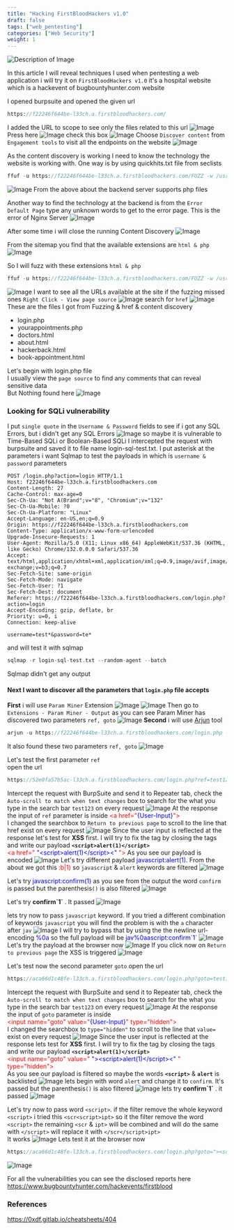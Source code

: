 ```yaml
---
title: "Hacking FirstBloodHackers v1.0"
draft: false
tags: ["web_pentesting"]
categories: ["Web Security"]
weight: 1
---
```

![Description of Image](/images/first-blood-v1/First-Blood-v1.0-Poster.png)

In this article I will reveal techniques I used when pentesting a web application i will try it on `FirstBloodHackers v1.0` it's a hospital website which is a hackevent of bugbountyhunter.com website

I opened burpsuite and opened the given url 
```php
https://f22246f644be-l33ch.a.firstbloodhackers.com/
```
I added the URL to scope to see only the files related to this url
![Image](/images/first-blood-v1/burp-scope.png)
Press here 
![Image](/images/first-blood-v1/press-here-with-mouse.png)
check this box
![Image](/images/first-blood-v1/checkbox1.png)
Choose `Discover content` from `Engagement tools` to visit all the endpoints on the website 
![Image](/images/first-blood-v1/content-discover1.png)

As the content discovery is working I need to know the technology the website is working with. One way is by using quickhits.txt file from seclists 
```php
ffuf -u https://f22246f644be-l33ch.a.firstbloodhackers.com/FUZZ -w /usr/share/seclists/Discovery/Web-Content/quickhits.txt 
```
![Image](/images/first-blood-v1/fuff1.png)
From the above about the backend server supports php files

Another way to find the technology at the backend is from the `Error Default Page` type any unknown words to get to the error page. This is the error of Nginx Server
![Image](/images/first-blood-v1/nginx-default-page.png)

After some time i will close the running Content Discovery
![Image](/images/first-blood-v1/close-content-discovery.png) 

From the sitemap you find that the available extensions are `html & php`
![Image](/images/first-blood-v1/sitemap-1.png) 

So I will fuzz with these extensions `html & php`
```php
ffuf -u https://f22246f644be-l33ch.a.firstbloodhackers.com/FUZZ -w /usr/share/seclists/Discovery/Web-Content/raft-small-words-lowercase.txt -e .html,.php
```
![Image](/images/first-blood-v1/fuzzing1.png) 
I want to see all the URLs available at the site if the fuzzing missed ones `Right Click - View page source`
![Image](/images/first-blood-v1/pagesource-1.png) 
search for `href` 
![Image](/images/first-blood-v1/href1.png) 
These are the files I got from Fuzzing & href & content discovery
- login.php
- yourappointments.php
- doctors.html
- about.html
- hackerback.html
- book-appointment.html

Let's begin with login.php file 
<br>
I usually view the `page source` to find any comments that can reveal sensitive data
<br>
But Nothing found here
![Image](/images/first-blood-v1/login1.png) 
### Looking for SQLi vulnerability
I put `single quote` in the `Username & Password` fields to see if i got any SQL Errors, but i didn't get any SQL Errors
![Image](/images/first-blood-v1/sqli-test1.png) 
so maybe it is vulnerable to Time-Based SQLi or Boolean-Based SQLi
I intercepted the request with burpsuite and saved it to file name login-sql-test.txt. I put asterisk at the parameters i want Sqlmap to test the payloads in which is `username & password` parameters 
```jfx
POST /login.php?action=login HTTP/1.1
Host: f22246f644be-l33ch.a.firstbloodhackers.com
Content-Length: 27
Cache-Control: max-age=0
Sec-Ch-Ua: "Not A(Brand";v="8", "Chromium";v="132"
Sec-Ch-Ua-Mobile: ?0
Sec-Ch-Ua-Platform: "Linux"
Accept-Language: en-US,en;q=0.9
Origin: https://f22246f644be-l33ch.a.firstbloodhackers.com
Content-Type: application/x-www-form-urlencoded
Upgrade-Insecure-Requests: 1
User-Agent: Mozilla/5.0 (X11; Linux x86_64) AppleWebKit/537.36 (KHTML, like Gecko) Chrome/132.0.0.0 Safari/537.36
Accept: text/html,application/xhtml+xml,application/xml;q=0.9,image/avif,image/webp,image/apng,*/*;q=0.8,application/signed-exchange;v=b3;q=0.7
Sec-Fetch-Site: same-origin
Sec-Fetch-Mode: navigate
Sec-Fetch-User: ?1
Sec-Fetch-Dest: document
Referer: https://f22246f644be-l33ch.a.firstbloodhackers.com/login.php?action=login
Accept-Encoding: gzip, deflate, br
Priority: u=0, i
Connection: keep-alive

username=test*&password=te*
```
and will test it with sqlmap
```php
sqlmap -r login-sql-test.txt --random-agent --batch
```
Sqlmap didn't get any output

#### Next I want to discover all the parameters that `login.php` file accepts
**First** i will use `Param Miner` Extension
![Image](/images/first-blood-v1/param-miner-guess1.png) 
![Image](/images/first-blood-v1/param-miner-guess2.png) 
Then go to `Extensions - Param Miner - Output` as you can see Param Miner has discovered two parameters `ref, goto`
![Image](/images/first-blood-v1/paramminer-login-op1.png) 
**Second** i will use [Arjun](https://github.com/s0md3v/Arjun) tool
```php
arjun -u https://f22246f644be-l33ch.a.firstbloodhackers.com/login.php --stable
```
It also found these two parameters `ref, goto`
![Image](/images/first-blood-v1/arjun-login-op1.png) 

Let's test the first parameter `ref` 
<br>
open the url
```php
https://52e0fa57b5ac-l33ch.a.firstbloodhackers.com/login.php?ref=test123
```
Intercept the request with BurpSuite and send it to Repeater tab, check the `Auto-scroll to match when text changes` box to search for the what you type in the search bar `test123` on every request
![Image](/images/first-blood-v1/Repeater-checkbox1.png) 
At the response the input of `ref` parameter is inside <span style="color: red;">&lt;a href=&quot;</span><span style="color: blue;">{User-Input}</span><span style="color: red;">&quot;&gt;</span>
<br>
I changed the searchbox to `Return to previous page` to scroll to the line that href exist on every request 
![Image](/images/first-blood-v1/Repeater-checkbox2.png) 
Since the user input is reflected at the response let's test for **XSS** first. I will try to fix the tag by closing the tags and write our payload **`<script>alert(1)</script>`**
<br>
<span style="color: red;">&lt;a href=&quot;</span>
<span style="color: blue;">&quot;&lt;script&gt;alert(1)&lt;/script&gt;&lt;&quot;</span>
<span style="color: red;">&quot;&gt;</span>
As you see our payload is encoded
![Image](/images/first-blood-v1/xss-encoded-input.png)
Let's try different payload <span style="color: blue;">javascript:alert(1)</span>. From the about we got this <span style="color: red;">:b|1)</span> so `javascript` & `alert` keywords are filtered
![Image](/images/first-blood-v1/xss-login-php-ref-javasript1.png)

Let's try <span style="color: blue;">javascript:confirm(1)</span> as you see from the output the word `confirm` is passed but the parenthesis`()` is also filtered
![Image](/images/first-blood-v1/xss-login-php-ref-confirm1.png)

Let's try **confirm&#96;1&#96;** . It passed
![Image](/images/first-blood-v1/xss-login-php-ref-confirm2.png)

lets try now to pass `javascript` keyword. If you tried a different combination of keywords `javascript` you will find the problem is with the `a` character after `jav`
![Image](/images/first-blood-v1/xss-login-php-ref-javasript2.png)
I will try to bypass that by using the the newline url-encoding <span style="color: blue;">%0a</span> so the full payload will be <span style="color: blue;">jav%0aascript:confirm&#96;1&#96;</span>
![Image](/images/first-blood-v1/xss-login-php-ref-javasript3.png)
Let's try the payload at the browser now 
![Image](/images/first-blood-v1/xss-login-php-ref-javasript4.png)
If you click now on `Return to previous page` the XSS is triggered
![Image](/images/first-blood-v1/xss-login-php-ref-javasript5.png)

Let's test now the second parameter `goto` open the url
```php
https://aca66d1c48fe-l33ch.a.firstbloodhackers.com/login.php?goto=test123
```
Intercept the request with BurpSuite and send it to Repeater tab, check the `Auto-scroll to match when text changes` box to search for the what you type in the search bar `test123` on every request
![Image](/images/first-blood-v1/Repeater-goto-checkbox1.png) 
At the response the input of `goto` parameter is inside 
<br>
<span style="color: red;">&lt;input name="goto" value="</span></span><span style="color: blue;">{User-Input}</span><span style="color: red;">" type="hidden"></span>
<br>
I changed the searchbox to `type="hidden"` to scroll to the line that `value=` exist on every request 
![Image](/images/first-blood-v1/Repeater-checkbox3.png) 
Since the user input is reflected at the response lets test for **XSS** first. I will try to fix the tag by closing the tags and write our payload **`<script>alert(1)</script>`**
<br>
<span style="color: red;">&lt;input name="goto" value="</span>
<span style="color: blue;">&quot;&gt;&lt;script&gt;alert(1)&lt;/script&gt;&lt;"</span>
<span style="color: red;"> " type="hidden"></span>
<br>
As you see our payload is filtered so maybe the words **`<script>`** & **`alert`** is backlisted
![Image](/images/first-blood-v1/xss-filtered-input1.png) 
lets begin with word `alert` and change it to `confirm`. It's passed but the parenthesis`()` is also filtered
![Image](/images/first-blood-v1/xss-filtered-input2.png) 
lets try **confirm&#96;1&#96;** . it passed
![Image](/images/first-blood-v1/xss-filtered-input3.png) 

Let's try now to pass word `<script>`. if the filter remove the whole keyword `<script>` i tried this `<scr<script>ipt>` so it the filter remove the word `<script>` the remaining `<scr` & `ipt>` will be combined and will do the same with `</script>` will replace it with `</scr</script>ipt>`
<br>
It works 
![Image](/images/first-blood-v1/xss-login-php-goto-1.png) 
Lets test it at the browser now
```php
https://aca66d1c48fe-l33ch.a.firstbloodhackers.com/login.php?goto="><scr<script>ipt>confirm`1`</scr</script>ipt><"
```
![Image](/images/first-blood-v1/xss-login-php-goto-2.png) 

For all the vulnerabilities you can see the disclosed reports here
https://www.bugbountyhunter.com/hackevents/firstblood

### References
<https://0xdf.gitlab.io/cheatsheets/404>